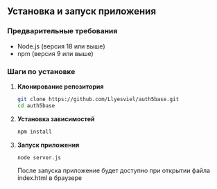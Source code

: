 ## Установка и запуск приложения

### Предварительные требования
- Node.js (версия 18 или выше)
- npm (версия 9 или выше)

### Шаги по установке

1. **Клонирование репозитория**
   ```bash
   git clone https://github.com/Llyesviel/auth5base.git
   cd auth5base
   ```

2. **Установка зависимостей**
   ```bash
   npm install
   ```

3. **Запуск приложения**
   ```bash
   node server.js
   ```
   После запуска приложение будет доступно при открытии файла index.html в браузере
